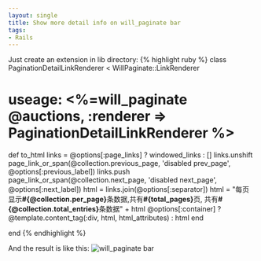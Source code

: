 ```yaml
---
layout: single
title: Show more detail info on will_paginate bar
tags:
- Rails
---
```


Just create an extension in lib directory:
{% highlight ruby %}
class PaginationDetailLinkRenderer < WillPaginate::LinkRenderer

  # useage: <%=will_paginate @auctions, :renderer => PaginationDetailLinkRenderer %>

  def to_html
    links = @options[:page_links] ? windowed_links : []
    links.unshift page_link_or_span(@collection.previous_page, 'disabled prev_page', @options[:previous_label])
    links.push    page_link_or_span(@collection.next_page,     'disabled next_page', @options[:next_label])
    html = links.join(@options[:separator])
    html = "每页显示<b>#{@collection.per_page}</b>条数据,共有<b>#{total_pages}</b>页,  共有<b>#{@collection.total_entries}</b>条数据" + html
    @options[:container] ? @template.content_tag(:div, html, html_attributes) : html
  end

end
{% endhighlight %}

And the result is like this:
![will_paginate bar](/images/posts/2010-08-08-paginate-bar.jpg "will_paginate bar")